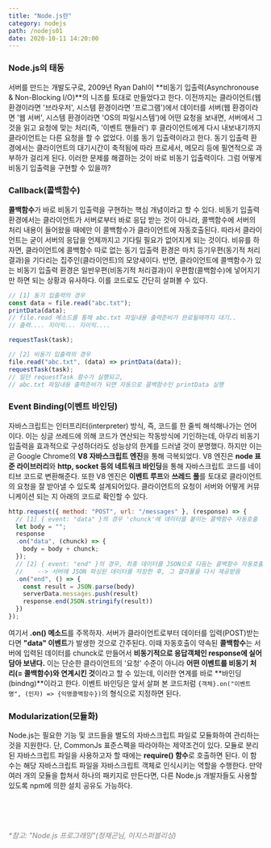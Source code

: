 ```yaml
---
title: "Node.js란"
category: nodejs
path: /nodejs01
date: 2020-10-11 14:20:00
---
```


### Node.js의 태동

서버를 만드는 개발도구로, 2009년 Ryan Dahl이 **비동기 입출력(Asynchronouse & Non-Blocking I/O)**의 니즈를 토대로 만들었다고 한다. 이전까지는 클라이언트(웹 환경이라면 '브라우저', 시스템 환경이라면 '프로그램')에서 데이터를 서버(웹 환경이라면 '웹 서버', 시스템 환경이라면 'OS의 파일시스템')에 어떤 요청을 보내면, 서버에서 그것을 읽고 요청에 맞는 처리(즉, '이벤트 핸들러') 후 클라이언트에게 다시 내보내기까지 클라이언트는 다른 요청을 할 수 없었다. 이를 동기 입출력이라고 한다. 동기 입출력 환경에서는 클라이언트의 대기시간이 축적됨에 따라 프로세서, 메모리 등에 필연적으로 과부하가 걸리게 된다. 이러한 문제를 해결하는 것이 바로 비동기 입출력이다. 그럼 어떻게 비동기 입출력을 구현할 수 있을까?

### Callback(콜백함수)

**콜백함수**가 바로 비동기 입출력을 구현하는 핵심 개념이라고 할 수 있다. 비동기 입출력 환경에서는 클라이언트가 서버로부터 바로 응답 받는 것이 아니라, 콜백함수에 서버의 처리 내용이 들어왔을 때에만 이 콜백함수가 클라이언트에 자동호출된다. 따라서 클라이언트는 굳이 서버의 응답을 언제까지고 기다릴 필요가 없어지게 되는 것이다. 비유를 하자면, 클라이언트에 콜백함수 따로 없는 동기 입출력 환경은 마치 등기우편(동기적 처리결과)을 기다리는 집주인(클라이언트)의 모양새이다. 반면, 클라이언트에 콜백함수가 있는 비동기 입출력 환경은 일반우편(비동기적 처리결과)이 우편함(콜백함수)에 넣어지기만 하면 되는 상황과 유사하다. 이를 코드로도 간단히 살펴볼 수 있다.

```js
// [1] 동기 입출력의 경우
const data = file.read("abc.txt");
printData(data);
// file.read 메소드를 통해 abc.txt 파일내용 출력준비가 완료될때까지 대기..
// 출력.... 지이익... 지이익....

requestTask(task);
```

```js
// [2] 비동기 입출력의 경우
file.read("abc.txt", (data) => printData(data));
requestTask(task);
// 일단 requestTask 함수가 실행되고,
// abc.txt 파일내용 출력준비가 되면 자동으로 콜백함수인 printData 실행
```

### Event Binding(이벤트 바인딩)

자바스크립트는 인터프리터(interpreter) 방식, 즉, 코드를 한 줄씩 해석해나가는 언어이다. 이는 싱글 쓰레드에 의해 코드가 연산되는 작동방식에 기인하는데, 아무리 비동기 입출력을 효과적으로 구성하더라도 성능상의 한계를 드러낼 것이 분명했다. 하지만 이는 곧 Google Chrome의 **V8 자바스크립트 엔진**을 통해 극복되었다. V8 엔진은 **node 표준 라이브러리**와 **http, socket 등의 네트워크 바인딩**을 통해 자바스크립트 코드를 네이티브 코드로 변환해준다. 또한 V8 엔진은 **이벤트 루프**와 **쓰레드 풀**를 토대로 클라이언트의 요청을 잘 받아낼 수 있도록 설계되어있다. 클라이언트의 요청이 서버와 어떻게 커뮤니케이션 되는 지 아래의 코드로 확인할 수 있다.

```js
http.request({ method: "POST", url: "/messages" }, (response) => {
  // [1] { event: "data" }의 경우 'chunck'에 데이터를 붙이는 콜백함수 자동호출
  let body = "";
  response
  .on("data", (chunck) => {
    body = body + chunck;
  });
  // [2] { event: "end" }의 경우, 최종 데이터를 JSON으로 다듬는 콜백함수 자동호출
  //    --> 서버에 JSON 파싱된 데이터를 저장한 후, 그 결과물을 다시 제공받음
  .on("end", () => {
    const result = JSON.parse(body)
    serverData.messages.push(result)
    response.end(JSON.stringify(result))
  })
});
```

여기서 **.on() 메소드**를 주목하자. 서버가 클라이언트로부터 데이터를 입력(POST)받는다면 **"data" 이벤트**가 발생한 것으로 간주된다. 이때 자동호출이 약속된 **콜백함수**는 서버에 입력된 데이터를 chunck로 만들어서 **비동기적으로 응답객체인 response에 실어담아 보낸다.** 이는 단순한 클라이언트의 '요청' 수준이 아니라 **어떤 이벤트를 비동기 처리(= 콜백함수)와 연계시킨 것**이라고 할 수 있는데, 이러한 연계를 바로 **바인딩(bindng)**이라고 한다. 이벤트 바인딩은 앞서 살펴 본 코드처럼 `{객체}.on("이벤트명", (인자) => {익명콜백함수})`의 형식으로 지정하면 된다.

### Modularization(모듈화)

Node.js는 필요한 기능 및 코드들을 별도의 자바스크립트 파일로 모듈화하여 관리하는 것을 지원한다. 단, CommonJs 표준스펙을 따라야하는 제약조건이 있다. 모듈로 분리된 자바스크립트 파일을 사용하고자 할 때에는 **require() 함수**로 호출하면 된다. 이 함수는 해당 자바스크립트 파일을 자바스크립트 객체로 인식시키는 역할을 수행한다. 만약 여러 개의 모듈을 합쳐서 하나의 패키지로 만든다면, 다른 Node.js 개발자들도 사용할 있도록 npm에 의한 설치 공유도 가능하다.

<br>
<br>
<br>

<text style="color:gray">_\*참고: "Node.js 프로그래밍"(정재곤님, 이지스퍼블리싱)_</text>
